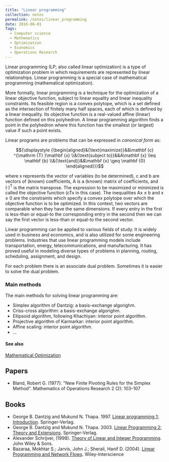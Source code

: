 ```yaml
---
title: "Linear programming"
collection: notes
permalink: /notes/linear_programming
date: 2016-06-01
Tags:
  - Computer science
  - Mathematics
  - Optimization
  - Economics
  - Operations Research
---
```


Linear programming (LP; also called linear optimization) is a type of optimization problem in which requirements are represented by linear relationships. Linear programming is a special case of mathematical programming (mathematical optimization).

More formally, linear programming is a technique for the optimization of a linear objective function, subject to linear equality and linear inequality constraints. Its feasible region is a convex polytope, which is a set defined as the intersection of finitely many half spaces, each of which is defined by a linear inequality. Its objective function is a real-valued affine (linear) function defined on this polyhedron. A linear programming algorithm finds a point in the polyhedron where this function has the smallest (or largest) value if such a point exists.

Linear programs are problems that can be expressed in *canonical form* as:

$${\displaystyle {\begin{aligned}&{\text{maximize}}&&\mathbf {c} ^{\mathrm {T} }\mathbf {x} \\&{\text{subject to}}&&A\mathbf {x} \leq \mathbf {b} \\&{\text{and}}&&\mathbf {x} \geq \mathbf {0} \end{aligned}}}$$

where x represents the vector of variables (to be determined), c and b are vectors of (known) coefficients, A is a (known) matrix of coefficients, and ${\displaystyle (\cdot )^{\mathrm {T} }}$ is the matrix transpose. The expression to be maximized or minimized is called the objective function (cTx in this case). The inequalities Ax ≤ b and x ≥ 0 are the constraints which specify a convex polytope over which the objective function is to be optimized. In this context, two vectors are comparable when they have the same dimensions. If every entry in the first is less-than or equal-to the corresponding entry in the second then we can say the first vector is less-than or equal-to the second vector.

Linear programming can be applied to various fields of study. It is widely used in business and economics, and is also utilized for some engineering problems. Industries that use linear programming models include transportation, energy, telecommunications, and manufacturing. It has proved useful in modeling diverse types of problems in planning, routing, scheduling, assignment, and design.


For each problem there is an associate dual problem. Sometimes it is easier to solve the dual problem.

### Main methods
The main methods for solving linear programming are:
* Simplex algorithm of Dantzig: a basis-exchange algorighm.
* Criss-cross algorithm: a basis-exchange algorighm.
* Ellipsoid algorithm, following Khachiyan: interior point algorithm.
* Projective algorithm of Karmarkar: interior point algorithm.
* Affine scaling: interior point algorithm.
* ...


#### See also
[Mathematical Optimization](/notes/mathematical_optimization)




## Papers
* Bland, Robert G. (1977). "New Finite Pivoting Rules for the Simplex Method". Mathematics of Operations Research 2 (2): 103–107


## Books
* George B. Dantzig and Mukund N. Thapa. 1997. [Linear programming 1: Introduction](https://www.goodreads.com/book/show/1595942.Linear_Programming_1). Springer-Verlag.
* George B. Dantzig and Mukund N. Thapa. 2003. [Linear Programming 2: Theory and Extensions](https://www.goodreads.com/book/show/545097.Linear_Programming_2). Springer-Verlag.
* Alexander Schrijver, (1998). [Theory of Linear and Integer Programming](https://www.goodreads.com/book/show/3400135-theory-of-linear-and-integer-programming). John Wiley & Sons.
* Bazaraa, Mokhtar S.; Jarvis, John J.; Sherali, Hanif D. (2004). [Linear Programming and Network Flows](https://www.goodreads.com/book/show/153419.Linear_Programming_and_Network_Flows). Wiley-Interscience


